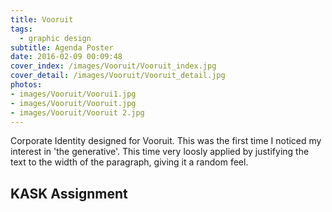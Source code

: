 ```yaml
---
title: Vooruit
tags:
  - graphic design
subtitle: Agenda Poster
date: 2016-02-09 00:09:48
cover_index: /images/Vooruit/Vooruit_index.jpg
cover_detail: /images/Vooruit/Vooruit_detail.jpg
photos: 
- images/Vooruit/Voorui1.jpg
- images/Vooruit/Vooruit.jpg
- images/Vooruit/Vooruit 2.jpg
---
```


Corporate Identity designed for Vooruit. This was the first time I noticed my interest in 'the generative'. This time very loosly applied by justifying the text to the width of the paragraph, giving it a random feel.

## KASK Assignment
